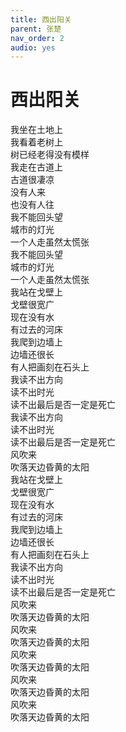 ```yaml
---
title: 西出阳关
parent: 张楚
nav_order: 2
audio: yes
---
```


# 西出阳关

我坐在土地上  
我看着老树上  
树已经老得没有模样  
我走在古道上  
古道很凄凉  
没有人来  
也没有人往  
我不能回头望   
城市的灯光  
一个人走虽然太慌张  
我不能回头望   
城市的灯光  
一个人走虽然太慌张  
我站在戈壁上  
戈壁很宽广  
现在没有水  
有过去的河床  
我爬到边墙上  
边墙还很长  
有人把画刻在石头上  
我读不出方向  
读不出时光  
读不出最后是否一定是死亡  
我读不出方向  
读不出时光  
读不出最后是否一定是死亡  
风吹来  
吹落天边昏黄的太阳  
我站在戈壁上  
戈壁很宽广  
现在没有水  
有过去的河床  
我爬到边墙上  
边墙还很长  
有人把画刻在石头上  
我读不出方向  
读不出时光  
读不出最后是否一定是死亡  
风吹来  
吹落天边昏黄的太阳  
风吹来  
吹落天边昏黄的太阳  
风吹来  
吹落天边昏黄的太阳  
风吹来  
吹落天边昏黄的太阳  
风吹来  
吹落天边昏黄的太阳